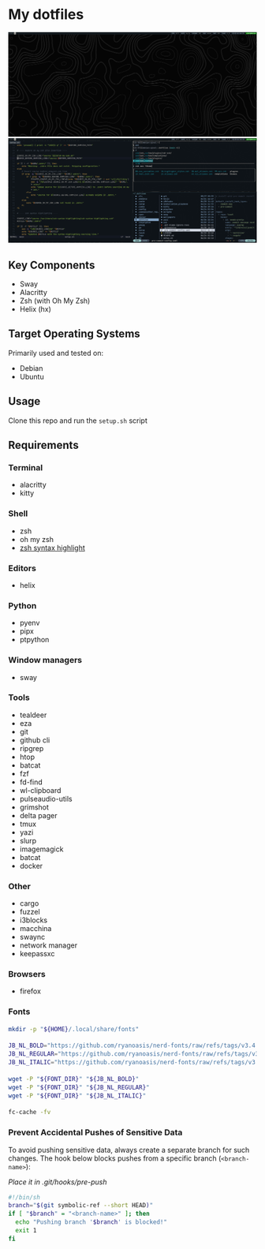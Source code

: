 # My dotfiles

![Sway without any windows open](./assets/images/sway_screenshot.png)
![Alacritty, yazi and helix open](./assets/images/sway_alacritty_screenshot.png)

## Key Components

- Sway
- Alacritty
- Zsh (with Oh My Zsh)
- Helix (hx)

## Target Operating Systems

Primarily used and tested on:

- Debian
- Ubuntu

## Usage

Clone this repo and run the `setup.sh` script

## Requirements

### Terminal
- alacritty
- kitty

### Shell
- zsh
- oh my zsh
- [zsh syntax highlight](https://github.com/zsh-users/zsh-syntax-highlighting/blob/master/INSTALL.md)

### Editors
- helix

### Python
- pyenv
- pipx
- ptpython

### Window managers
- sway

### Tools
- tealdeer
- eza
- git
- github cli
- ripgrep
- htop
- batcat
- fzf
- fd-find
- wl-clipboard
- pulseaudio-utils
- grimshot
- delta pager
- tmux
- yazi
- slurp
- imagemagick
- batcat
- docker

### Other
- cargo
- fuzzel
- i3blocks
- macchina
- swaync
- network manager
- keepassxc

### Browsers
- firefox

### Fonts

```sh
mkdir -p "${HOME}/.local/share/fonts"

JB_NL_BOLD="https://github.com/ryanoasis/nerd-fonts/raw/refs/tags/v3.4.0/patched-fonts/JetBrainsMono/NoLigatures/Bold/JetBrainsMonoNLNerdFontMono-Bold.ttf"
JB_NL_REGULAR="https://github.com/ryanoasis/nerd-fonts/raw/refs/tags/v3.4.0/patched-fonts/JetBrainsMono/NoLigatures/Regular/JetBrainsMonoNLNerdFontMono-Regular.ttf"
JB_NL_ITALIC="https://github.com/ryanoasis/nerd-fonts/raw/refs/tags/v3.4.0/patched-fonts/JetBrainsMono/NoLigatures/Italic/JetBrainsMonoNLNerdFontMono-Italic.ttf"

wget -P "${FONT_DIR}" "${JB_NL_BOLD}"
wget -P "${FONT_DIR}" "${JB_NL_REGULAR}"
wget -P "${FONT_DIR}" "${JB_NL_ITALIC}"

fc-cache -fv
```

### Prevent Accidental Pushes of Sensitive Data

To avoid pushing sensitive data, always create a separate branch for such changes.
The hook below blocks pushes from a specific branch (`<branch-name>`):

*Place it in .git/hooks/pre-push*

```sh
#!/bin/sh
branch="$(git symbolic-ref --short HEAD)"
if [ "$branch" = "<branch-name>" ]; then
  echo "Pushing branch '$branch' is blocked!"
  exit 1
fi
```
